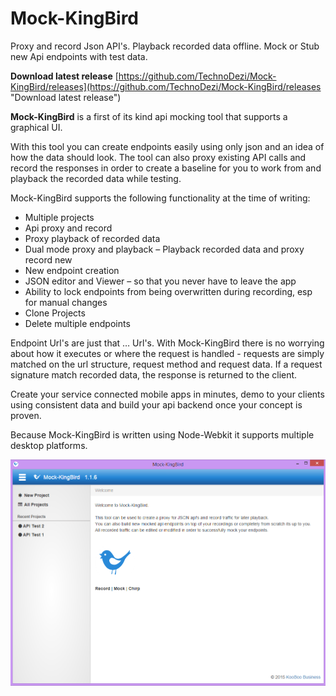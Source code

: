 # Mock-KingBird
Proxy and record Json API's. Playback recorded data offline. Mock or Stub new Api endpoints with test data.

**Download latest release**
[https://github.com/TechnoDezi/Mock-KingBird/releases](https://github.com/TechnoDezi/Mock-KingBird/releases "Download latest release")

**Mock-KingBird** is a first of its kind api mocking tool that supports a graphical UI.

With this tool you can create endpoints easily using only json and an idea of how the data should look. The tool can also proxy existing API calls and record the responses in order to create a baseline for you to work from and playback the recorded data while testing.

Mock-KingBird supports the following functionality at the time of writing:

- Multiple projects 
- Api proxy and record 
- Proxy playback of recorded data 
- Dual mode proxy and playback – Playback recorded data and proxy record new
- New endpoint creation 
- JSON editor and Viewer – so that you never have to leave the app
- Ability to lock endpoints from being overwritten during recording, esp for manual changes
- Clone Projects
- Delete multiple endpoints

Endpoint Url's are just that … Url's. With Mock-KingBird there is no worrying about how it executes or where the request is handled - requests are simply matched on the url structure, request method and request data. If a request signature match recorded data, the response is returned to the client.

Create your service connected mobile apps in minutes, demo to your clients using consistent data and build your api backend once your concept is proven.

Because Mock-KingBird is written using Node-Webkit it supports multiple desktop platforms.

![](https://github.com/TechnoDezi/Mock-KingBird/blob/master/Screenshots/Home.PNG?raw=true)